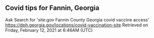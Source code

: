 ## Covid tips for Fannin, Georgia

Ask Search for 'site:gov Fannin County Georgia covid vaccine access'
https://dph.georgia.gov/locations/covid-vaccination-site
Retrieved on Friday, February 12, 2021 at 6:46AM (UTC)